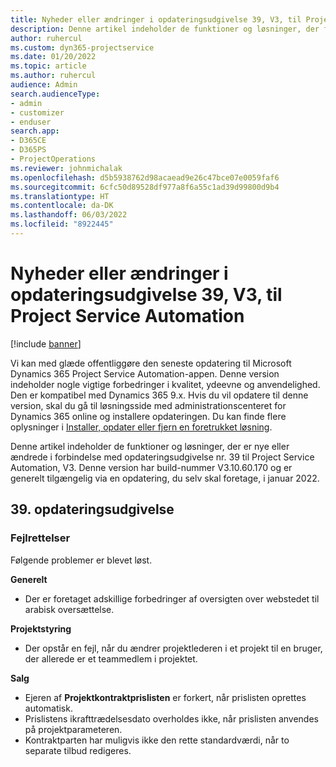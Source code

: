 ```yaml
---
title: Nyheder eller ændringer i opdateringsudgivelse 39, V3, til Project Service Automation
description: Denne artikel indeholder de funktioner og løsninger, der findes i opdateringsudgivelse nr. 39 til Microsoft Dynamics 365 Project Service Automation, V3.
author: ruhercul
ms.custom: dyn365-projectservice
ms.date: 01/20/2022
ms.topic: article
ms.author: ruhercul
audience: Admin
search.audienceType:
- admin
- customizer
- enduser
search.app:
- D365CE
- D365PS
- ProjectOperations
ms.reviewer: johnmichalak
ms.openlocfilehash: d5b5938762d98acaead9e26c47bce07e0059faf6
ms.sourcegitcommit: 6cfc50d89528df977a8f6a55c1ad39d99800d9b4
ms.translationtype: HT
ms.contentlocale: da-DK
ms.lasthandoff: 06/03/2022
ms.locfileid: "8922445"
---
```

# <a name="whats-new-or-changed-in-project-service-automation-update-release-39-v3"></a>Nyheder eller ændringer i opdateringsudgivelse 39, V3, til Project Service Automation

[!include [banner](../includes/psa-now-project-operations.md)]

Vi kan med glæde offentliggøre den seneste opdatering til Microsoft Dynamics 365 Project Service Automation-appen. Denne version indeholder nogle vigtige forbedringer i kvalitet, ydeevne og anvendelighed. Den er kompatibel med Dynamics 365 9.x. Hvis du vil opdatere til denne version, skal du gå til løsningsside med administrationscenteret for Dynamics 365 online og installere opdateringen. Du kan finde flere oplysninger i [Installer, opdater eller fjern en foretrukket løsning](/power-platform/admin/install-remove-preferred-solution).

Denne artikel indeholder de funktioner og løsninger, der er nye eller ændrede i forbindelse med opdateringsudgivelse nr. 39 til Project Service Automation, V3. Denne version har build-nummer V3.10.60.170 og er generelt tilgængelig via en opdatering, du selv skal foretage, i januar 2022.

## <a name="update-release-39"></a>39. opdateringsudgivelse

### <a name="bug-fixes"></a>Fejlrettelser

Følgende problemer er blevet løst.

**Generelt**

- Der er foretaget adskillige forbedringer af oversigten over webstedet til arabisk oversættelse.

**Projektstyring**

- Der opstår en fejl, når du ændrer projektlederen i et projekt til en bruger, der allerede er et teammedlem i projektet.

**Salg**

- Ejeren af **Projektkontraktprislisten** er forkert, når prislisten oprettes automatisk. 
- Prislistens ikrafttrædelsesdato overholdes ikke, når prislisten anvendes på projektparameteren.
- Kontraktparten har muligvis ikke den rette standardværdi, når to separate tilbud redigeres.
